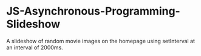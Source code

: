 # JS-Asynchronous-Programming-Slideshow
A slideshow of random movie images on the homepage using setInterval at an interval of 2000ms.
